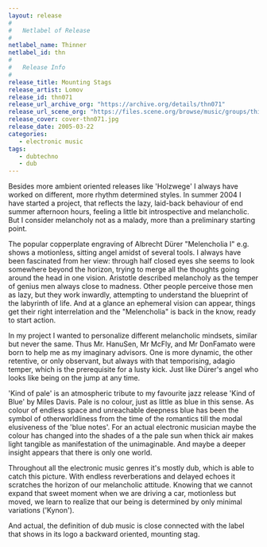 ```yaml
---
layout: release
#
#   Netlabel of Release
#
netlabel_name: Thinner
netlabel_id: thn
#
#   Release Info
#
release_title: Mounting Stags
release_artist: Lomov
release_id: thn071
release_url_archive_org: "https://archive.org/details/thn071"
release_url_scene_org: "https://files.scene.org/browse/music/groups/thinner/zip/"
release_cover: cover-thn071.jpg
release_date: 2005-03-22
categories:
   - electronic music
tags:
   - dubtechno
   - dub
---
```

Besides more ambient oriented releases like 'Holzwege' I always have worked on different, more rhythm determined styles. In summer 2004 I have started a project, that reflects the lazy, laid-back behaviour of end summer afternoon hours, feeling a little bit introspective and melancholic. But I consider melancholy not as a malady, more than a preliminary starting point. 

The popular copperplate engraving of Albrecht Dürer "Melencholia I" e.g. shows a motionless, sitting angel amidst of several tools. I always have been fascinated from her view: through half closed eyes she seems to look somewhere beyond the horizon, trying to merge all the thoughts going around the head in one vision. Aristotle described melancholy as the temper of genius men always close to madness. Other people perceive those men as lazy, but they work inwardly, attempting to understand the blueprint of the labyrinth of life. And at a glance an ephemeral vision can appear, things get their right interrelation and the "Melencholia" is back in the know, ready to start action.

In my project I wanted to personalize different melancholic mindsets, similar but never the same. Thus Mr. HanuSen, Mr McFly, and Mr DonFamato were born to help me as my imaginary advisors. One is more dynamic, the other retentive, or only observant, but always with that temporising, adagio temper, which is the prerequisite for a lusty kick. Just like Dürer's angel who looks like being on the jump at any time.

'Kind of pale' is an atmospheric tribute to my favourite jazz release 'Kind of Blue' by Miles Davis. Pale is no colour, just as little as blue in this sense. As colour of endless space and unreachable deepness blue has been the symbol of otherworldliness from the time of the romantics till the modal elusiveness of the 'blue notes'. For an actual electronic musician maybe the colour has changed into the shades of a the pale sun when thick air makes light tangible as 
manifestation of the unimaginable. And maybe a deeper insight appears that there is only one world.

Throughout all the electronic music genres it's mostly dub, which is able to catch this picture. With endless reverberations and delayed echoes it scratches the horizon of our melancholic attitude. Knowing that we cannot expand that sweet moment when we are driving a car, motionless but moved, we learn to realize that our being is determined by only minimal variations ('Kynon'). 

And actual, the definition of dub music is close connected with the label that shows in its logo a backward oriented, mounting stag.